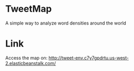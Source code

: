 # TweetMap

A simple way to analyze word densities around the world

# Link

Access the map on: http://tweet-env.c7y7gpdrtu.us-west-2.elasticbeanstalk.com/